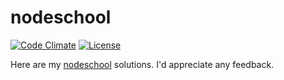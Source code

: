 # nodeschool
[![Code Climate](https://img.shields.io/codeclimate/github/rootulp/nodeschool.svg)](https://codeclimate.com/github/rootulp/nodeschool)
[![License](https://img.shields.io/:license-mit-blue.svg)](https://rootulp.mit-license.org)

Here are my [nodeschool](https://nodeschool.io/) solutions. I'd appreciate any feedback.
